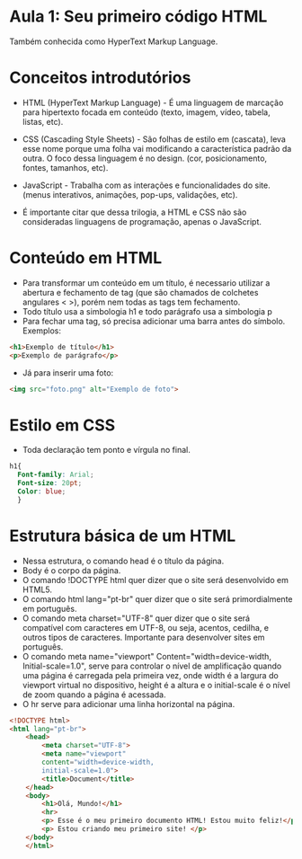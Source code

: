 # Aula 1: Seu primeiro código HTML 

Também conhecida como HyperText Markup Language.


# Conceitos introdutórios

* HTML (HyperText Markup Language) - É uma linguagem de marcação para hipertexto focada em conteúdo (texto, imagem, vídeo, tabela, listas, etc). 
* CSS (Cascading Style Sheets) - São folhas de estilo em (cascata), leva esse nome porque uma folha vai modificando a característica padrão da outra. O foco dessa linguagem é no design. (cor, posicionamento, fontes, tamanhos, etc).
* JavaScript - Trabalha com as interações e funcionalidades do site. (menus interativos, animações, pop-ups, validações, etc). 

 * É importante citar que dessa trilogia, a HTML e CSS não são consideradas linguagens de programação, apenas o JavaScript.



# Conteúdo em HTML

* Para transformar um conteúdo em um título, é necessario utilizar a abertura e fechamento de tag (que são chamados de colchetes angulares < >), porém nem todas as tags tem fechamento.
* Todo título usa a simbologia h1 e todo parágrafo usa a simbologia p
* Para fechar uma tag, só precisa adicionar uma barra antes do símbolo. Exemplos:
~~~html
<h1>Exemplo de título</h1>
<p>Exemplo de parágrafo</p> 
~~~

*  Já para inserir uma foto:
~~~html
<img src="foto.png" alt="Exemplo de foto">
 ~~~
 
 # Estilo em CSS
 
 * Toda declaração tem ponto e vírgula no final.
~~~css
h1{ 
  Font-family: Arial; 
  Font-size: 20pt; 
  Color: blue; 
  } 
~~~

# Estrutura básica de um HTML

* Nessa estrutura, o comando head é o título da página.
* Body é o corpo da página.
* O comando !DOCTYPE html quer dizer que o site será desenvolvido em HTML5.
* O comando html lang="pt-br" quer dizer que o site será primordialmente em português.
* O comando meta charset="UTF-8" quer dizer que o site será compatível com caracteres em UTF-8, ou seja, acentos, cedilha, e outros tipos de caracteres. Importante para desenvolver sites em português.
* O comando meta name="viewport" 
Content="width=device-width, 
Initial-scale=1.0", serve para controlar o nível de amplificação quando uma página é carregada pela primeira vez, onde width é a largura do viewport virtual no dispositivo, height é a altura e o initial-scale é o nível de zoom quando a página é acessada.
* O hr serve para adicionar uma linha horizontal na página.

~~~html
<!DOCTYPE html> 
<html lang="pt-br">
    <head>
        <meta charset="UTF-8">
        <meta name="viewport"
        content="width=device-width,
        initial-scale=1.0">
        <title>Document</title>
    </head>
    <body>
        <h1>Olá, Mundo!</h1>
        <hr>
        <p> Esse é o meu primeiro documento HTML! Estou muito feliz!</p> 
        <p> Estou criando meu primeiro site! </p>
    </body>
    </html>
~~~
